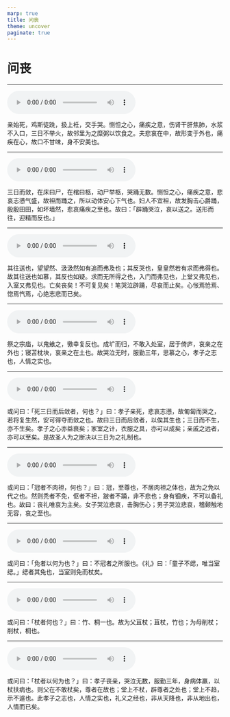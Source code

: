 ```yaml
---
marp: true
title: 问丧
theme: uncover
paginate: true
---
```


# 问丧

---

![](assets/audios/35/1.mp3)

亲始死，鸡斯徒跣，扱上衽，交手哭。恻怛之心，痛疾之意，伤肾干肝焦肺，水浆不入口，三日不举火，故邻里为之糜粥以饮食之。夫悲哀在中，故形变于外也，痛疾在心，故口不甘味，身不安美也。

---

![](assets/audios/35/2.mp3)

三日而敛，在床曰尸，在棺曰柩，动尸举柩，哭踊无数。恻怛之心，痛疾之意，悲哀志懑气盛，故袒而踊之，所以动体安心下气也。妇人不宜袒，故发胸击心爵踊，殷殷田田，如坏墙然，悲哀痛疾之至也。故曰：「辟踊哭泣，哀以送之。送形而往，迎精而反也。」

---

![](assets/audios/35/3.mp3)

其往送也，望望然、汲汲然如有追而弗及也；其反哭也，皇皇然若有求而弗得也。故其往送也如慕，其反也如疑。求而无所得之也，入门而弗见也，上堂又弗见也，入室又弗见也。亡矣丧矣！不可复见矣！笔哭泣辟踊，尽哀而止矣。心怅焉怆焉、惚焉忾焉，心绝志悲而已矣。

---

![](assets/audios/35/4.mp3)

祭之宗庙，以鬼飨之，徼幸复反也。成圹而归，不敢入处室，居于倚庐，哀亲之在外也；寝苫枕块，哀亲之在土也。故哭泣无时，服勤三年，思慕之心，孝子之志也，人情之实也。

---

![](assets/audios/35/5.mp3)

或问曰：「死三日而后敛者，何也？」曰：孝子亲死，悲哀志懑，故匍匐而哭之，若将复生然，安可得夺而敛之也。故曰三日而后敛者，以俟其生也；三日而不生，亦不生矣。孝子之心亦益衰矣；家室之计，衣服之具，亦可以成矣；亲戚之远者，亦可以至矣。是故圣人为之断决以三日为之礼制也。

---

![](assets/audios/35/6.mp3)

或问曰：「冠者不肉袒，何也？」曰：冠，至尊也，不居肉袒之体也，故为之免以代之也。然则秃者不免，伛者不袒，跛者不踊，非不悲也；身有锢疾，不可以备礼也。故曰：丧礼唯哀为主矣。女子哭泣悲哀，击胸伤心；男子哭泣悲哀，稽颡触地无容，哀之至也。

---

![](assets/audios/35/7.mp3)

或问曰：「免者以何为也？」曰：不冠者之所服也。《礼》曰：「童子不缌，唯当室缌。」缌者其免也，当室则免而杖矣。

---

![](assets/audios/35/8.mp3)

或问曰：「杖者何也？」曰：竹、桐一也。故为父苴杖；苴杖，竹也；为母削杖；削杖，桐也。

---

![](assets/audios/35/9.mp3)

或问曰：「杖者以何为也？」曰：孝子丧亲，哭泣无数，服勤三年，身病体羸，以杖扶病也。则父在不敢杖矣，尊者在故也；堂上不杖，辟尊者之处也；堂上不趋，示不遽也。此孝子之志也，人情之实也，礼义之经也，非从天降也，非从地出也，人情而已矣。